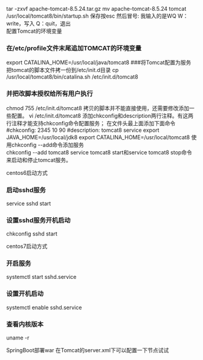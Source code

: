 tar -zxvf apache-tomcat-8.5.24.tar.gz 
mv apache-tomcat-8.5.24 tomcat
/usr/local/tomcat8/bin/startup.sh
保存按esc 然后冒号:
我输入的是WQ
W：write，写入
Q：quit，退出  
配置Tomcat的环境变量
### 在/etc/profile文件末尾追加TOMCAT的环境变量
export CATALINA_HOME=/usr/local/java/tomcat8
###将Tomcat配置为服务   把tomcat的脚本文件拷一份到/etc/init.d目录
cp /usr/local/tomcat8/bin/catalina.sh /etc/init.d/tomcat8
### 并把改脚本授权给所有用户执行
chmod 755 /etc/init.d/tomcat8
拷贝的脚本并不能直接使用，还需要修改添加一些配置。
vi /etc/init.d/tomcat8
添加chkconfig和description两行注释。有这两行注释才能支持chkconfig命令配置服务；
在文件头最上面添加下面命令
#chkconfig: 2345 10 90
#description: tomcat8 service
export JAVA_HOME=/usr/local/jdk8
export CATALINA_HOME=/usr/local/tomcat8
使用chkconfig --add命令添加服务	  
chkconfig --add tomcat8
service tomcat8 start和service tomcat8 stop命令来启动和停止tomcat服务。


centos6启动方式
### 启动sshd服务
service sshd start
### 设置sshd服务开机启动
chkconfig sshd start

centos7启动方式
### 开启服务
systemctl start sshd.service
### 设置开机启动
systemctl enable sshd.service
### 查看内核版本
uname -r 

SpringBoot部署war 
在Tomcat的server.xml下可以配置一下节点试试
<Context docBase="deom" path="" reloadable="false" source="org.eclipse.jst.jee.server:项目名"/>
